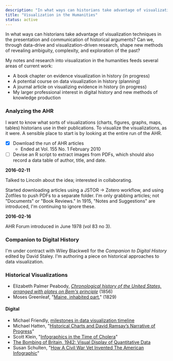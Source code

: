```yaml
---
description: "In what ways can historians take advantage of visualization techniques in the presentation and communication of historical arguments?"
title: "Visualization in the Humanities"
status: active
---
```


In what ways can historians take advantage of visualization techniques in the presentation and communication of historical arguments? Can we, through data-drive and visualization-driven research, shape new methods of revealing ambiguity, complexity, and exploration of the past?

My notes and research into visualization in the humanities feeds several areas of current work:

- A book chapter on evidence visualization in history (in progress)
- A potential course on data visualization in history (planning)
- A journal article on visualizing evidence in history (in progress)
- My larger professional interest in digital history and new methods of knowledge production

### Analyzing the AHR

I want to know what sorts of visualizations (charts, figures, graphs, maps,
tables) historians use in their publications. To visualize the visualizations, as it were. A sensible place to start is by looking at the entire run of the AHR.

- [x] Download the run of AHR articles
    - Ended at Vol. 155 No. 1 February 2010
- [ ] Devise an R script to extract images from PDFs, which should also record a data table of author, title, and date.

**2016-02-11**

Talked to Lincoln about the idea; interested in collaborating.

Started downloading articles using a JSTOR -> Zotero workflow, and using Zotfiles to push PDFs to a separate folder. I'm only grabbing articles; not "Documents" or "Book Reviews." In 1915, "Notes and Suggestions" are introduced, I'm continuing to ignore these.

**2016-02-16**

AHR Forum introduced in June 1978 (vol 83 no 3).

### Companion to Digital History

I'm under contract with Wiley Blackwell for the *Companion to Digital History* edited by David Staley. I'm authoring a piece on historical approaches to data visualization.

### Historical Visualizations

- Elizabeth Palmer Peabody, *[Chronological history of the United States, arranged with plates on Bem's principle](https://archive.org/details/chronologicalhis00peab)* (1856)
- Moses Greenleaf, "[Maine, inhabited part.](http://www.davidrumsey.com/luna/servlet/detail/RUMSEY~8~1~24208~880040:Maine,-inhabited-part-?sort=pub_list_no_initialsort%2Cpub_list_no_initialsort%2Cpub_list_no_initialsort%2Cpub_date?&qvq=q:Greenleaf%2Bmoses;sort:pub_list_no_initialsort%2Cpub_list_no_initialsort%2Cpub_list_no_initialsort%2Cpub_date;lc:RUMSEY~8~1&mi=8&trs=10)" (1829)

#### Digital

- Michael Friendly, [milestones in data visualization timeline](http://www.datavis.ca/milestones/)
- Michael Hatten, "[Historical Charts and David Ramsay’s Narrative of Progress](https://earlyamericanists.com/2015/05/26/historical-charts-and-david-ramsays-narrative-of-progress/)"
- Scott Klein, "[Infographics in the Time of Cholera](https://www.propublica.org/nerds/item/infographics-in-the-time-of-cholera)"
- [The Bombing of Britain, 1942: Visual Display of Quantitative Data](http://longstreet.typepad.com/thesciencebookstore/2008/12/the-bombing-of-britain-1942-visual-display-of-quantitative-data.html)
- Susan Schulten, "[How A Civil War Vet Invented The American Infographic](http://www.fastcodesign.com/1671605/how-a-civil-war-soldier-invented-the-american-infographic#1)"
